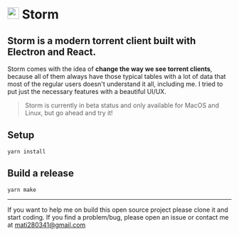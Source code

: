 # <img src="https://user-images.githubusercontent.com/27747658/126054843-003f6155-f7e2-4954-9229-143d6c11f9b8.png" height=26 /> Storm
## Storm is a modern torrent client built with Electron and React.

Storm comes with the idea of <b>change the way we see torrent clients</b>, because all of them always have those typical tables with a lot of data that most of the regular users doesn't understand it all, including me. I tried to put just the necessary features with a beautiful UI/UX.

> Storm is currently in beta status and only available for MacOS and Linux, but go ahead and try it!

## **Setup**

```
yarn install
```
## **Build a release**

```
yarn make 
```

---
If you want to help me on build this open source project please clone it and start coding. If you find a problem/bug, please open an issue or contact me at mati280341@gmail.com
